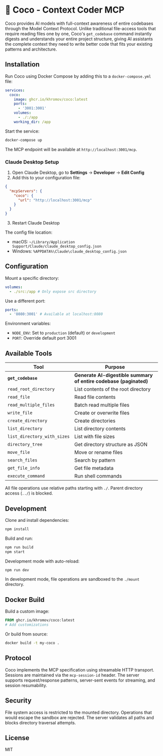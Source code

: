 # 🥥 Coco - Context Coder MCP

Coco provides AI models with full-context awareness of entire codebases through the Model Context Protocol. Unlike traditional file-access tools that require reading files one by one, Coco's `get_codebase` command instantly digests and understands your entire project structure, giving AI assistants the complete context they need to write better code that fits your existing patterns and architecture.

## Installation

Run Coco using Docker Compose by adding this to a `docker-compose.yml` file:

```yaml
services:
  coco:
    image: ghcr.io/khromov/coco:latest
    ports:
      - '3001:3001'
    volumes:
      - ./:/app
    working_dir: /app
```

Start the service:

```bash
docker-compose up
```

The MCP endpoint will be available at `http://localhost:3001/mcp`.

### Claude Desktop Setup

1. Open Claude Desktop, go to **Settings** → **Developer** → **Edit Config**
2. Add this to your configuration file:

```json
{
  "mcpServers": {
    "coco": {
      "url": "http://localhost:3001/mcp"
    }
  }
}
```

3. Restart Claude Desktop

The config file location:

- macOS: `~/Library/Application Support/Claude/claude_desktop_config.json`
- Windows: `%APPDATA%\Claude\claude_desktop_config.json`

## Configuration

Mount a specific directory:

```yaml
volumes:
  - ./src:/app # Only expose src directory
```

Use a different port:

```yaml
ports:
  - '8080:3001' # Available at localhost:8080
```

Environment variables:

- `NODE_ENV`: Set to `production` (default) or `development`
- `PORT`: Override default port 3001

## Available Tools

| Tool                        | Purpose                                                           |
| --------------------------- | ----------------------------------------------------------------- |
| **`get_codebase`**          | **Generate AI-digestible summary of entire codebase (paginated)** |
| `read_root_directory`       | List contents of the root directory                               |
| `read_file`                 | Read file contents                                                |
| `read_multiple_files`       | Batch read multiple files                                         |
| `write_file`                | Create or overwrite files                                         |
| `create_directory`          | Create directories                                                |
| `list_directory`            | List directory contents                                           |
| `list_directory_with_sizes` | List with file sizes                                              |
| `directory_tree`            | Get directory structure as JSON                                   |
| `move_file`                 | Move or rename files                                              |
| `search_files`              | Search by pattern                                                 |
| `get_file_info`             | Get file metadata                                                 |
| `execute_command`           | Run shell commands                                                |

All file operations use relative paths starting with `./`. Parent directory access (`../`) is blocked.

## Development

Clone and install dependencies:

```bash
npm install
```

Build and run:

```bash
npm run build
npm start
```

Development mode with auto-reload:

```bash
npm run dev
```

In development mode, file operations are sandboxed to the `./mount` directory.

## Docker Build

Build a custom image:

```dockerfile
FROM ghcr.io/khromov/coco:latest
# Add customizations
```

Or build from source:

```bash
docker build -t my-coco .
```

## Protocol

Coco implements the MCP specification using streamable HTTP transport. Sessions are maintained via the `mcp-session-id` header. The server supports request/response patterns, server-sent events for streaming, and session resumability.

## Security

File system access is restricted to the mounted directory. Operations that would escape the sandbox are rejected. The server validates all paths and blocks directory traversal attempts.

## License

MIT
